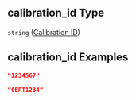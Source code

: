 ## calibration\_id Type

`string` ([Calibration ID](iea43_wra_data_model-properties-measurement-location-measurement-location-properties-measurement-point-measurement-point-properties-sensor-sensor-properties-calibration-calibration-properties-calibration-id.md))

## calibration\_id Examples

```json
"1234567"
```

```json
"CERT1234"
```
